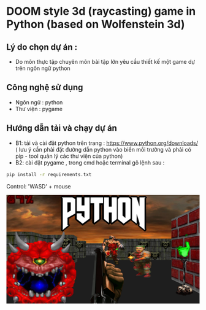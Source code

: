 # DOOM style 3d (raycasting) game in Python (based on Wolfenstein 3d)

## Lý do chọn dự án : 
- Do môn thực tập chuyên môn bài tập lớn yêu cầu thiết kế một game dự trên ngôn ngữ python 
## Công nghệ sử dụng  
- Ngôn ngữ : python 
- Thư viện : pygame
## Hướng dẫn tải và chạy dự án 
- B1: tải và cài đặt python trên trang : https://www.python.org/downloads/ ( lưu ý cần phải đặt đường dẫn python vào biến môi trường và phải có pip - tool quản lý các thư viện của python)
- B2: cài đặt pygame , trong cmd hoặc terminal gõ lệnh sau :
```cmd
pip install -r requirements.txt
```

Control: 'WASD' + mouse

![doom](/sreenshots/0.jpg)